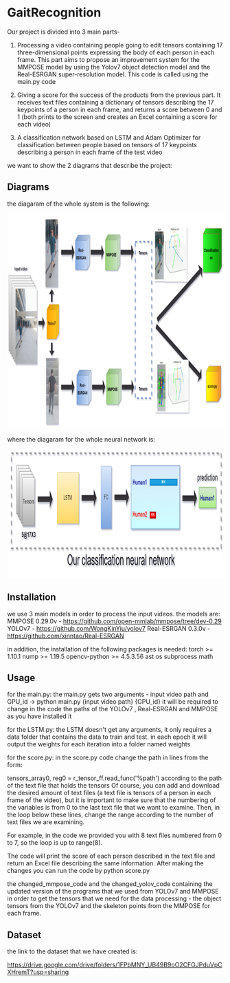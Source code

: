 # GaitRecognition

Our project is divided into 3 main parts-

1.  Processing a video containing people going to edit tensors
    containing 17 three-dimensional points expressing the body of each
    person in each frame. This part aims to propose an improvement
    system for the MMPOSE model by using the Yolov7 object detection
    model and the Real-ESRGAN super-resolution model. This code is
    called using the main.py code

2.  Giving a score for the success of the products from the previous
    part. It receives text files containing a dictionary of tensors
    describing the 17 keypoints of a person in each frame, and returns a
    score between 0 and 1 (both prints to the screen and creates an
    Excel containing a score for each video)

3.  A classification network based on LSTM and Adam Optimizer for
    classification between people based on tensors of 17 keypoints
    describing a person in each frame of the test video

we want to show the 2 diagrams that describe the project: 
## Diagrams

the diagaram of the whole system is the following:

<p align="center">
  <img height="500" src="README_imgs/SYSTEM_block_diagram.png">
</p>


where the diagaram for the whole neural network is:

<p align="center">
  <img height="300" src="README_imgs/NN_block_diagram.png">
</p>


## Installation

we use 3 main models in order to process the input videos. the models
are: MMPOSE 0.29.0v - https://github.com/open-mmlab/mmpose/tree/dev-0.29
YOLOv7 - https://github.com/WongKinYiu/yolov7 Real-ESRGAN 0.3.0v -
https://github.com/xinntao/Real-ESRGAN

in addition, the installation of the following packages is needed: torch
\>= 1.10.1 nump \>= 1.19.5 opencv-python \>= 4.5.3.56 ast os subprocess
math

## Usage

for the main.py:
the main.py gets two arguments - input video path and
GPU_id -\> 
python main.py {input video path} {GPU_id} 
it will be required to change in the code the paths of the YOLOv7 , Real-ESRGAN and
MMPOSE as you have installed it

for the LSTM.py: 
the LSTM doesn't get any arguments, it only requires a
data folder that contains the data to train and test. in each epoch it
will output the weights for each iteration into a folder named weights

for the score.py:
in the score.py code change the path in lines from the
form:

tensors_array0, reg0 = r_tensor_ff.read_func('%path') according to the
path of the text file that holds the tensors Of course, you can add and
download the desired amount of text files (a text file is tensors of a
person in each frame of the video), but it is important to make sure
that the numbering of the variables is from 0 to the last text file that
we want to examine. Then, in the loop below these lines, change the
range according to the number of text files we are examining.

For example, in the code we provided you with 8 text files numbered from
0 to 7, so the loop is up to range(8).

The code will print the score of each person described in the text file
and return an Excel file describing the same information. After making the changes you can run the code by 
python score.py

the changed_mmpose_code and the changed_yolov_code containing the updated version of the programs that we used from YOLOv7 and 
MMPOSE in order to get the tensors that we need for the data processing - the object tensors from the YOLOv7 and the skeleton points 
from the MMPOSE for each frame.
## Dataset

the link to the dataset that we have created is:

https://drive.google.com/drive/folders/1FPbMNY_UB49B9oO2CFGJPduVpCXHremT?usp=sharing
